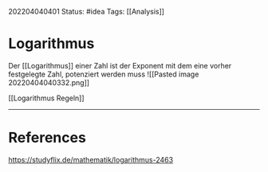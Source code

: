 


202204040401
Status: #idea
Tags: [[Analysis]] 

# Logarithmus
Der [[Logarithmus]] einer Zahl ist der Exponent mit dem eine vorher festgelegte Zahl, potenziert werden muss
![[Pasted image 20220404040332.png]]



[[Logarithmus Regeln]]


___
# References
https://studyflix.de/mathematik/logarithmus-2463

